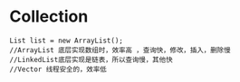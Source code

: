 Collection
====
	List list = new ArrayList();
	//ArrayList 底层实现数组时，效率高 ，查询快，修改，插入，删除慢
	//LinkedList底层实现是链表，所以查询慢，其他快
	//Vector 线程安全的，效率低